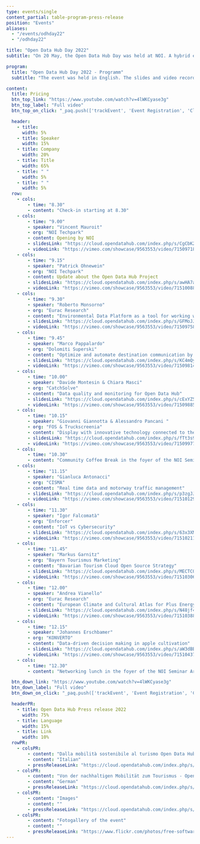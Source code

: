 ```yaml
---
type: events/single
content_partial: table-program-press-release
position: "Events"
aliases:
  - "/events/odhday22"
  - "/odhday22"

title: "Open Data Hub Day 2022"
subtitle: "On 20 May, the Open Data Hub Day was held at NOI. A hybrid event about best practices to help understand and make the most of the world of data. This is an increasingly important topic for those working in business and research and was explored in depth with several **experts** and representatives from **leading companies** and NOI's **scientific partners**."

program:
  title: "Open Data Hub Day 2022 - Programm"
  subtitle: "The event was held in English. The slides and video recordings of the Open Data Hub Day are online:"

content:
  title: Pricing
  btn_top_link: "https://www.youtube.com/watch?v=4lWKCyase3g"
  btn_top_label: "Full video"
  btn_top_on_click: "_paq.push(['trackEvent', 'Event Registration', 'Click', 'Open Data Hub Day']);"

  header:
    - title: 
      width: 5%
    - title: Speaker
      width: 15%
    - title: Company
      width: 20%
    - title: Title
      width: 65%
    - title: " "
      width: 5%
    - title: " "
      width: 5%  
  row:
    - cols:
        - time: "8.30"
        - content: "Check-in starting at 8.30"
    - cols:
        - time: "9.00"
        - speaker: "Vincent Mauroit"
        - org: "NOI Techpark"
        - content: Opening by NOI
        - slidesLink: "https://cloud.opendatahub.com/index.php/s/CgCbK2eGZexxiBA"
        - videoLink: "https://vimeo.com/showcase/9563553/video/715097183"
    - cols:
        - time: "9.15"
        - speaker: "Patrick Ohnewein"
        - org: "NOI Techpark"
        - content: Update about the Open Data Hub Project
        - slidesLink: "https://cloud.opendatahub.com/index.php/s/awHA7adeY7MNRpP"
        - videoLink: "https://vimeo.com/showcase/9563553/video/715100887"
    - cols:
        - time: "9.30"
        - speaker: "Roberto Monsorno"
        - org: "Eurac Research"
        - content: "Environmental Data Platform as a tool for working with heterogeneous Big Data"
        - slidesLink: "https://cloud.opendatahub.com/index.php/s/GFMoJJat538WZkd"
        - videoLink: "https://vimeo.com/showcase/9563553/video/715097586"
    - cols:
        - time: "9.45"
        - speaker: "Marco Pappalardo"
        - org: "Dolomiti Superski"
        - content: "Optimize and automate destination communication by sharing data"
        - slidesLink: "https://cloud.opendatahub.com/index.php/s/KC4mQy4S3agGSBf"
        - videoLink: "https://vimeo.com/showcase/9563553/video/715098141"
    - cols:
        - time: "10.00"
        - speaker: "Davide Montesin & Chiara Masci"
        - org: "CatchSolve"
        - content: "Data quality and monitoring for Open Data Hub"
        - slidesLink: "https://cloud.opendatahub.com/index.php/s/cExYZ5DyW23Fswi"
        - videoLink: "https://vimeo.com/showcase/9563553/video/715098854"
    - cols:
        - time: "10.15"
        - speaker: "Giovanni Giannotta & Alessandro Pancani "
        - org: "FOS & Truckscreenia"
        - content: "Display with innovative technology connected to the Open Data Hub"
        - slidesLink: "https://cloud.opendatahub.com/index.php/s/fTt3s9DJJmZazAy"
        - videoLink: "https://vimeo.com/showcase/9563553/video/715099775"
    - cols:
        - time: "10.30"
        - content: "Community Coffee Break in the foyer of the NOI Seminar Area"
    - cols:
        - time: "11.15"
        - speaker: "Gianluca Antonacci"
        - org: "CISMA"
        - content: "Real time data and motorway traffic management"
        - slidesLink: "https://cloud.opendatahub.com/index.php/s/p3zgJJDAYn3Zg5s"
        - videoLink: "https://vimeo.com/showcase/9563553/video/715101295"
    - cols:
        - time: "11.30"
        - speaker: "Igor Falcomatà"
        - org: "Enforcer"
        - content: "IoT vs Cybersecurity"
        - slidesLink: "https://cloud.opendatahub.com/index.php/s/63x3XM23znkx54y"
        - videoLink: "https://vimeo.com/showcase/9563553/video/715102118"
    - cols:
        - time: "11.45"
        - speaker: "Markus Garnitz"
        - org: "Bayern Tourismus Marketing"
        - content: "Bavarian Tourism Cloud Open Source Strategy"
        - slidesLink: "https://cloud.opendatahub.com/index.php/s/MECTCQB5TKC26Jy"
        - videoLink: "https://vimeo.com/showcase/9563553/video/715103069"
    - cols:
        - time: "12.00"
        - speaker: "Andrea Vianello"
        - org: "Eurac Research"
        - content: "European Climate and Cultural Atlas for Plus Energy Building Design"
        - slidesLink: "https://cloud.opendatahub.com/index.php/s/N48jf4gGSCGHwAo"
        - videoLink: "https://vimeo.com/showcase/9563553/video/715103886"
    - cols:
        - time: "12.15"
        - speaker: "Johannes Erschbamer"
        - org: "KONVERTO"
        - content: "Data-driven decision making in apple cultivation"
        - slidesLink: "https://cloud.opendatahub.com/index.php/s/aW3dBB9Ska35Mp9"
        - videoLink: "https://vimeo.com/showcase/9563553/video/715104372"
    - cols:
        - time: "12.30"
        - content: "Networking lunch in the foyer of the NOI Seminar Area"

  btn_down_link: "https://www.youtube.com/watch?v=4lWKCyase3g"
  btn_down_label: "Full video"
  btn_down_on_click: "_paq.push(['trackEvent', 'Event Registration', 'Click', 'Open Data Hub Day']);"

  headerPR:
    - title: Open Data Hub Press release 2022
      width: 75%
    - title: Language
      width: 15%
    - title: Link
      width: 10% 
  rowPR:
    - colsPR:
        - content: "Dalla mobilità sostenibile al turismo Open Data Hub connette l’Europa grazie ai dati"
        - content: "Italian"
        - pressReleaseLink: "https://cloud.opendatahub.com/index.php/s/HNFT7ikkRRaAAEc"
    - colsPR:
        - content: "Von der nachhaltigen Mobilität zum Tourismus - Open Data Hub vernetzt Europa durch Daten"
        - content: "German"
        - pressReleaseLink: "https://cloud.opendatahub.com/index.php/s/DagnjTjjmT24JDJ"
    - colsPR:
        - content: "Images"
        - content: ""
        - pressReleaseLink: "https://cloud.opendatahub.com/index.php/s/Xkc2j4mnLRpsyZW"
    - colsPR:
        - content: "Fotogallery of the event"
        - content: ""
        - pressReleaseLink: "https://www.flickr.com/photos/free-software-center/sets/72177720299438198/with/52114183183/"
---
```

